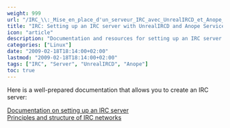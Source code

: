 ```yaml
---
weight: 999
url: "/IRC_\\:_Mise_en_place_d'un_serveur_IRC_avec_UnrealIRCD_et_Anope_Services/"
title: "IRC: Setting up an IRC server with UnrealIRCD and Anope Services"
icon: "article"
description: "Documentation and resources for setting up an IRC server using UnrealIRCD and Anope Services"
categories: ["Linux"]
date: "2009-02-18T18:14:00+02:00"
lastmod: "2009-02-18T18:14:00+02:00"
tags: ["IRC", "Server", "UnrealIRCD", "Anope"]
toc: true
---
```


Here is a well-prepared documentation that allows you to create an IRC server:

[Documentation on setting up an IRC server](/pdf/ircserver.pdf)  
[Principles and structure of IRC networks](/pdf/principes_et_structure_des_réseaux_irc.pdf)